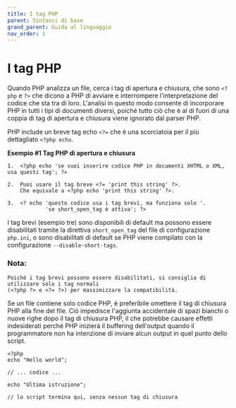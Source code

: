 ```yaml
---
title: I tag PHP
parent: Sintassi di base
grand_parent: Guida al linguaggio
nav_order: 1
---
```


# I tag PHP
Quando PHP analizza un file, cerca i tag di apertura e chiusura, che sono ```<?php``` e ```?>``` che dicono a PHP di avviare e interrompere l'interpretazione del codice che sta tra di loro. L'analisi in questo modo consente di incorporare PHP in tutti i tipi di documenti diversi, poiché tutto ciò che è al di fuori di una coppia di tag di apertura e chiusura viene ignorato dal parser PHP.

PHP include un breve tag echo ```<?=``` che è una scorciatoia per il più dettagliato ```<?php echo```.

**Esempio #1 Tag PHP di apertura e chiusura**

```
1.  <?php echo 'se vuoi inserire codice PHP in documenti XHTML o XML, usa questi tag'; ?>

2.  Puoi usare il tag breve <?= 'print this string' ?>.
    Che equivale a <?php echo 'print this string' ?>.

3.  <? echo 'questo codice usa i tag brevi, ma funziona solo '.
            'se short_open_tag è attiva'; ?>
```

I tag brevi (esempio tre) sono disponibili di default ma possono essere disabilitati tramite la direttiva ```short_open_tag``` del file di configurazione ```php.ini```, o sono disabilitati di default se PHP viene compilato con la configurazione ```--disable-short-tags```.

### Nota:
```
Poiché i tag brevi possono essere disabilitati, si consiglia di utilizzare solo i tag normali 
(<?php ?> e <?= ?>) per massimizzare la compatibilità.
```

Se un file contiene solo codice PHP, è preferibile omettere il tag di chiusura PHP alla fine del file. Ciò impedisce l'aggiunta accidentale di spazi bianchi o nuove righe dopo il tag di chiusura PHP, il che potrebbe causare effetti indesiderati perché PHP inizierà il buffering dell'output quando il programmatore non ha intenzione di inviare alcun output in quel punto dello script.

```
<?php
echo "Hello world";

// ... codice ...

echo "Ultima istruzione";

// lo script termina qui, senza nessun tag di chiusura
```